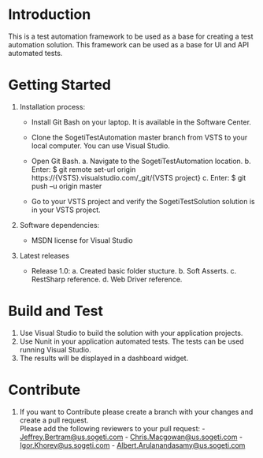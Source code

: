 # Introduction
This is a test automation framework to be used as a base for creating a test automation solution.  This framework can be used as a base for UI and API automated tests.

# Getting Started
1.	Installation process:
    - Install Git Bash on your laptop.  It is available in the Software Center.
    - Clone the SogetiTestAutomation master branch from VSTS to your local computer.  You can use Visual Studio.
    - Open Git Bash.
        a.  Navigate to the SogetiTestAutomation location.
        b.	Enter: $ git remote set-url origin https://{VSTS}.visualstudio.com/_git/{VSTS project}
        c.	Enter: $ git push –u origin master
                    
    - Go to your VSTS project and verify the SogetiTestSolution solution is in your VSTS project.
 
2.	Software dependencies:
    - MSDN license for Visual Studio
3.	Latest releases
    - Release 1.0:
        a. Created basic folder stucture.
        b. Soft Asserts.
        c. RestSharp reference.
        d. Web Driver reference.	

# Build and Test
1.  Use Visual Studio to build the solution with your application projects.
2.  Use Nunit in your application automated tests.  The tests can be used running Visual Studio.
3.  The results will be displayed in a dashboard widget. 

# Contribute
1.  If you want to Contribute please create a branch with your changes and create a pull request.  
    Please add the following reviewers to your pull request:
        - Jeffrey.Bertram@us.sogeti.com
        - Chris.Macgowan@us.sogeti.com
        - Igor.Khorev@us.sogeti.com
        - Albert.Arulanandasamy@us.sogeti.com


